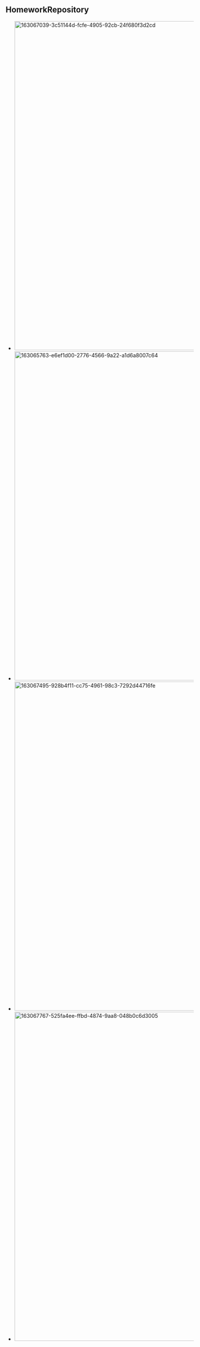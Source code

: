 ## HomeworkRepository

- <img width="880" alt="163067039-3c51144d-fcfe-4905-92cb-24f680f3d2cd" src="https://user-images.githubusercontent.com/93338158/163386256-2bf63e3d-402d-4555-a8dc-913a58a3c3b1.png">

- <img width="880" alt="163065763-e6ef1d00-2776-4566-9a22-a1d6a8007c64" src="https://user-images.githubusercontent.com/93338158/163386267-467cf36f-0e78-408f-a288-53f403b9a3ac.png">

- <img width="880" alt="163067495-928b4f11-cc75-4961-98c3-7292d44716fe" src="https://user-images.githubusercontent.com/93338158/163386278-d515cc9d-1ee8-4c80-9561-7768a810359b.png">

- <img width="880" alt="163067767-525fa4ee-ffbd-4874-9aa8-048b0c6d3005" src="https://user-images.githubusercontent.com/93338158/163386283-e9ea5453-4a66-4918-9bed-6fb6d9f728d3.png">
